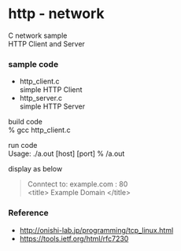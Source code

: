 http - network
===============

C network sample <br/>
HTTP Client and Server <br/>

### sample code
- http_client.c <br/>
simple HTTP Client <br/>
- http_server.c <br/>
simple HTTP Server <br/>

build code  <br/>
% gcc http_client.c <br/>

run code <br/>
Usage: ./a.out  [host] [port]
% /a.out   <br/>

display as below <br/>
> Conntect to: example.com : 80 <br/>
> \<title\> Example Domain \</title\> <br/>


### Reference <br/>
- http://onishi-lab.jp/programming/tcp_linux.html
- https://tools.ietf.org/html/rfc7230



